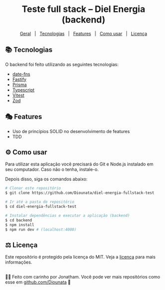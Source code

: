 <h1 align='center'> Teste full stack – Diel Energia (backend) </h1>


<p align='center'>
<a href='#dart-geral'>Geral</a> &nbsp; | &nbsp; <a href='#books-tecnologias'>Tecnologias</a> &nbsp; | &nbsp; <a href='#performing_arts-features'>Features</a> &nbsp; | &nbsp; <a href='#gear-como-usar'>Como usar</a> &nbsp; | &nbsp; <a href='#balance_scale-licença'>Licença</a> 
</p>
 
## :books: Tecnologias

O backend foi feito utilizando as seguintes tecnologias:

- [date-fns](https://date-fns.org/)
- [Fastify](https://fastify.dev/)
- [Prisma](https://www.prisma.io/)
- [Typescript](https://www.typescriptlang.org/)
- [Vitest](https://vitest.dev/)
- [Zod](https://zod.dev/)

## :performing_arts: Features

- Uso de princípios SOLID no desenvolvimento de features
- TDD

## :gear: Como usar

<p>Para utilizar esta aplicação você precisará do Git e Node.js instalado em seu computador. Caso não o tenha, instale-o.</p>
<p>Depois disso, siga os comandos abaixo:</p>

```bash
# Clonar este repositório
$ git clone https://github.com/Diounata/diel-energia-fullstack-test

# Ir até a pasta do repositório
$ cd diel-energia-fullstack-test

# Instalar dependências e executar a aplicação (backend)
$ cd backend
$ npm install
$ npm run dev # (localhost:4000)
```

## :balance_scale: Licença

Este repositório é protegido pela licença do MIT. Veja a <a href='https://github.com/Diounata/diel-energia-fullstack-test/blob/main/LICENSE'>licença</a> para mais informações.

##

:man_technologist: Feito com carinho por Jonatham. Você pode ver mais repositórios como esse em <a href='https://github.com/Diounata'>github.com/Diounata</a> :rocket: